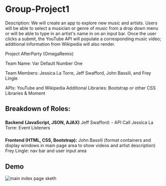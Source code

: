 # Group-Project1
Description: We will create an app to explore new music and artists. Users will be able to select a musician or genre of music from a drop down menu or will be able to type in an artist's name in on an input bar. Once the user clicks a submit, the YouTube API will populate a corresponding music video; additional information from Wikipedia will also render.

Project AfterParty (OmegaRemix)

Team Name: Var Default Number One

Team Members: Jessica La Torre, Jeff Swafford, John Bassili, and Frey Lingle

APIs: YouTube and Wikipedia
Additional Libraries: Bootstrap or other CSS Libraries & Moment

## Breakdown of Roles:
###
**Backend (JavaScript, JSON, AJAX)**
Jeff Swafford: - API Call 
Jessica La Torre: Event Listeners
  
###
**Frontend (HTML, CSS, Bootstrap):**
John Bassili (format containers and display windows in main page area to show videos and artist description) 
Frey Lingle:  nav bar and user input area

## Demo
![main index page sketh](https://github.com/jessicalatorre/groupproject1/blob/master/Assets/Images/design_draft.jpg)
